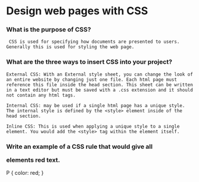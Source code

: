 # Design web pages with CSS

### What is the purpose of CSS?

` CSS is used for specifying how documents are presented to users. Generally this is used for styling the web page.`

### What are the three ways to insert CSS into your project?

`External CSS: With an External style sheet, you can change the look of an entire website by changing just one file. Each html page must reference this file inside the head section. This sheet can be written in a text editor but must be saved with a .css extension and it should not contain any html tags.`

`Internal CSS: may be used if a single html page has a unique style. The internal style is defined by the <style> element inside of the head section. `

`Inline CSS: This is used when applying a unique style to a single element. You would add the <style> tag within the element itself.  `

### Write an example of a CSS rule that would give all <p> elements red text.


 P {
            color: red;
        }
 
